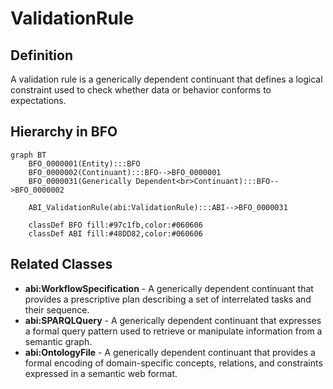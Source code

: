 # ValidationRule

## Definition
A validation rule is a generically dependent continuant that defines a logical constraint used to check whether data or behavior conforms to expectations.

## Hierarchy in BFO
```mermaid
graph BT
    BFO_0000001(Entity):::BFO
    BFO_0000002(Continuant):::BFO-->BFO_0000001
    BFO_0000031(Generically Dependent<br>Continuant):::BFO-->BFO_0000002
    
    ABI_ValidationRule(abi:ValidationRule):::ABI-->BFO_0000031
    
    classDef BFO fill:#97c1fb,color:#060606
    classDef ABI fill:#48DD82,color:#060606
```

## Related Classes
- **abi:WorkflowSpecification** - A generically dependent continuant that provides a prescriptive plan describing a set of interrelated tasks and their sequence.
- **abi:SPARQLQuery** - A generically dependent continuant that expresses a formal query pattern used to retrieve or manipulate information from a semantic graph.
- **abi:OntologyFile** - A generically dependent continuant that provides a formal encoding of domain-specific concepts, relations, and constraints expressed in a semantic web format. 